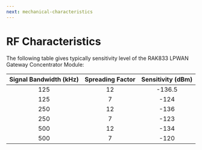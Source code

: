 ```yaml
---
next: mechanical-characteristics
---
```


# RF Characteristics

The following table gives typically sensitivity
level of the RAK833 LPWAN Gateway Concentrator Module:

|Signal Bandwidth (kHz)|Spreading Factor|Sensitivity (dBm)| 
| :----: | :----: | :----: | 
| 125 | 12 | -136.5 | 
| 125 | 7 | -124 | 
| 250 | 12 | -136 | 
| 250 | 7 | -123 | 
| 500 | 12 | -134 | 
| 500 | 7 | -120 | 

